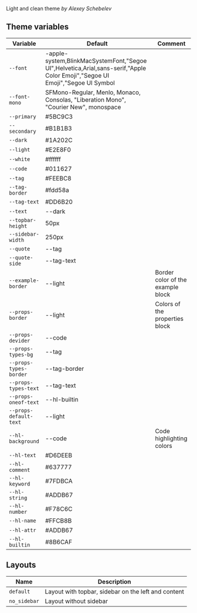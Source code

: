 Light and clean theme
_by Alexey Schebelev_

## Theme variables

| Variable               | Default                                                                                                                      | Comment                           |
| ---------------------- | ---------------------------------------------------------------------------------------------------------------------------- | --------------------------------- |
| `--font`               | -apple-system,BlinkMacSystemFont,"Segoe UI",Helvetica,Arial,sans-serif,"Apple Color Emoji","Segoe UI Emoji","Segoe UI Symbol |                                   |
| `--font-mono`          | SFMono-Regular, Menlo, Monaco, Consolas, "Liberation Mono", "Courier New", monospace                                         |                                   |
| `--primary`            | #5BC9C3                                                                                                                      |                                   |
| `--secondary`          | #B1B1B3                                                                                                                      |                                   |
| `--dark`               | #1A202C                                                                                                                      |                                   |
| `--light`              | #E2E8F0                                                                                                                      |                                   |
| `--white`              | #ffffff                                                                                                                      |                                   |
| `--code`               | #011627                                                                                                                      |                                   |
| `--tag`                | #FEEBC8                                                                                                                      |                                   |
| `--tag-border`         | #fdd58a                                                                                                                      |                                   |
| `--tag-text`           | #DD6B20                                                                                                                      |                                   |
| `--text`               | --dark                                                                                                                       |                                   |
| `--topbar-height`      | 50px                                                                                                                         |                                   |
| `--sidebar-width`      | 250px                                                                                                                        |                                   |
| `--quote`              | --tag                                                                                                                        |                                   |
| `--quote-side`         | --tag-text                                                                                                                   |                                   |
| `--example-border`     | --light                                                                                                                      | Border color of the example block |
| `--props-border`       | --light                                                                                                                      | Colors of the properties block    |
| `--props-devider`      | --code                                                                                                                       |                                   |
| `--props-types-bg`     | --tag                                                                                                                        |                                   |
| `--props-types-border` | --tag-border                                                                                                                 |                                   |
| `--props-types-text`   | --tag-text                                                                                                                   |                                   |
| `--props-oneof-text`   | --hl-builtin                                                                                                                 |                                   |
| `--props-default-text` | --light                                                                                                                      |                                   |
| `--hl-background`      | --code                                                                                                                       | Code highlighting colors          |
| `--hl-text`            | #D6DEEB                                                                                                                      |                                   |
| `--hl-comment`         | #637777                                                                                                                      |                                   |
| `--hl-keyword`         | #7FDBCA                                                                                                                      |                                   |
| `--hl-string`          | #ADDB67                                                                                                                      |                                   |
| `--hl-number`          | #F78C6C                                                                                                                      |                                   |
| `--hl-name`            | #FFCB8B                                                                                                                      |                                   |
| `--hl-attr`            | #ADDB67                                                                                                                      |                                   |
| `--hl-builtin`         | #8B6CAF                                                                                                                      |                                   |

## Layouts

| Name         | Description                                         |
| ------------ | --------------------------------------------------- |
| `default`    | Layout with topbar, sidebar on the left and content |
| `no_sidebar` | Layout without sidebar                              |

